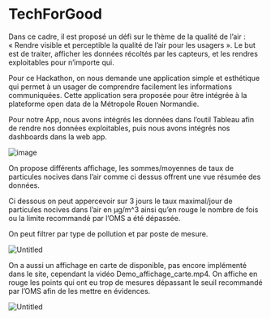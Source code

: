 # TechForGood
Dans ce cadre, il est proposé un défi sur le thème de la qualité de l’air : « Rendre visible et perceptible la qualité de l’air pour les usagers ». Le but est de traiter, afficher les données récoltés par les capteurs, et les rendres exploitables pour n’importe qui.

Pour ce Hackathon, on nous demande une application simple et esthétique qui permet à un usager de comprendre facilement les informations communiquées. Cette application sera proposée pour être intégrée à la plateforme open data de la Métropole Rouen Normandie.

Pour notre App, nous avons intégrés les données dans l’outil Tableau afin de rendre nos données exploitables, puis nous avons intégrés nos dashboards dans la web app.

![image](https://user-images.githubusercontent.com/73824807/175774289-04bac97f-190c-4b1e-8482-f651960c29c2.png)


On propose différents affichage, les sommes/moyennes de taux de particules nocives dans l’air comme ci dessus offrent une vue résumée des données.

Ci dessous on peut appercevoir sur 3 jours le taux maximal/jour de particules nocives dans l’air en µg/m^3 ainsi qu’en rouge le nombre de fois ou la limite recommandé par l’OMS a été dépassée.

On peut filtrer par type de pollution et par poste de mesure.

![Untitled](https://s3-us-west-2.amazonaws.com/secure.notion-static.com/0f47e54a-7aa6-426b-a3db-e66223a3ab1a/Untitled.png)

On a aussi un affichage en carte de disponible, pas encore implémenté dans le site, cependant la vidéo Demo_affichage_carte.mp4. On affiche en rouge les points qui ont eu trop de mesures dépassant le seuil recommandé par l’OMS afin de les mettre en évidences.

![Untitled](https://s3-us-west-2.amazonaws.com/secure.notion-static.com/9bb4ec4c-3236-4168-852c-1a5d2d3a7e51/Untitled.png)
